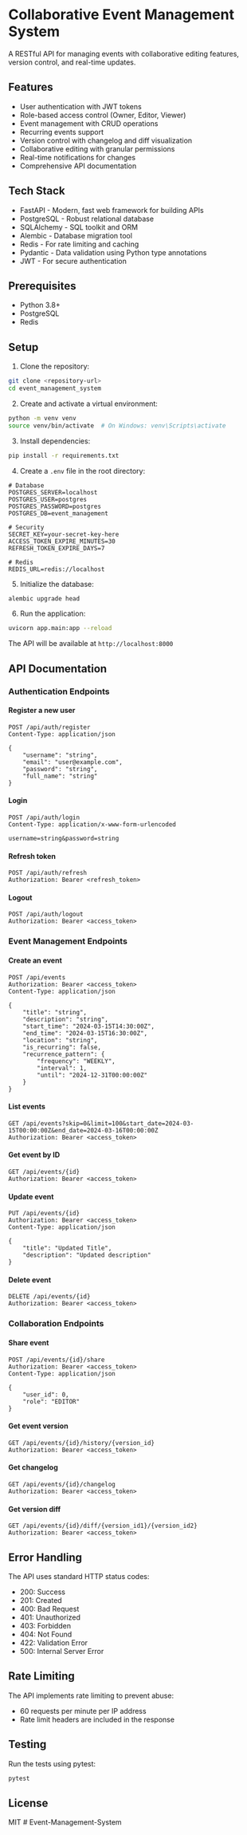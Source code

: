 # Collaborative Event Management System

A RESTful API for managing events with collaborative editing features, version control, and real-time updates.

## Features

- User authentication with JWT tokens
- Role-based access control (Owner, Editor, Viewer)
- Event management with CRUD operations
- Recurring events support
- Version control with changelog and diff visualization
- Collaborative editing with granular permissions
- Real-time notifications for changes
- Comprehensive API documentation

## Tech Stack

- FastAPI - Modern, fast web framework for building APIs
- PostgreSQL - Robust relational database
- SQLAlchemy - SQL toolkit and ORM
- Alembic - Database migration tool
- Redis - For rate limiting and caching
- Pydantic - Data validation using Python type annotations
- JWT - For secure authentication

## Prerequisites

- Python 3.8+
- PostgreSQL
- Redis

## Setup

1. Clone the repository:
```bash
git clone <repository-url>
cd event_management_system
```

2. Create and activate a virtual environment:
```bash
python -m venv venv
source venv/bin/activate  # On Windows: venv\Scripts\activate
```

3. Install dependencies:
```bash
pip install -r requirements.txt
```

4. Create a `.env` file in the root directory:
```env
# Database
POSTGRES_SERVER=localhost
POSTGRES_USER=postgres
POSTGRES_PASSWORD=postgres
POSTGRES_DB=event_management

# Security
SECRET_KEY=your-secret-key-here
ACCESS_TOKEN_EXPIRE_MINUTES=30
REFRESH_TOKEN_EXPIRE_DAYS=7

# Redis
REDIS_URL=redis://localhost
```

5. Initialize the database:
```bash
alembic upgrade head
```

6. Run the application:
```bash
uvicorn app.main:app --reload
```

The API will be available at `http://localhost:8000`

## API Documentation

### Authentication Endpoints

#### Register a new user
```http
POST /api/auth/register
Content-Type: application/json

{
    "username": "string",
    "email": "user@example.com",
    "password": "string",
    "full_name": "string"
}
```

#### Login
```http
POST /api/auth/login
Content-Type: application/x-www-form-urlencoded

username=string&password=string
```

#### Refresh token
```http
POST /api/auth/refresh
Authorization: Bearer <refresh_token>
```

#### Logout
```http
POST /api/auth/logout
Authorization: Bearer <access_token>
```

### Event Management Endpoints

#### Create an event
```http
POST /api/events
Authorization: Bearer <access_token>
Content-Type: application/json

{
    "title": "string",
    "description": "string",
    "start_time": "2024-03-15T14:30:00Z",
    "end_time": "2024-03-15T16:30:00Z",
    "location": "string",
    "is_recurring": false,
    "recurrence_pattern": {
        "frequency": "WEEKLY",
        "interval": 1,
        "until": "2024-12-31T00:00:00Z"
    }
}
```

#### List events
```http
GET /api/events?skip=0&limit=100&start_date=2024-03-15T00:00:00Z&end_date=2024-03-16T00:00:00Z
Authorization: Bearer <access_token>
```

#### Get event by ID
```http
GET /api/events/{id}
Authorization: Bearer <access_token>
```

#### Update event
```http
PUT /api/events/{id}
Authorization: Bearer <access_token>
Content-Type: application/json

{
    "title": "Updated Title",
    "description": "Updated description"
}
```

#### Delete event
```http
DELETE /api/events/{id}
Authorization: Bearer <access_token>
```

### Collaboration Endpoints

#### Share event
```http
POST /api/events/{id}/share
Authorization: Bearer <access_token>
Content-Type: application/json

{
    "user_id": 0,
    "role": "EDITOR"
}
```

#### Get event version
```http
GET /api/events/{id}/history/{version_id}
Authorization: Bearer <access_token>
```

#### Get changelog
```http
GET /api/events/{id}/changelog
Authorization: Bearer <access_token>
```

#### Get version diff
```http
GET /api/events/{id}/diff/{version_id1}/{version_id2}
Authorization: Bearer <access_token>
```

## Error Handling

The API uses standard HTTP status codes:

- 200: Success
- 201: Created
- 400: Bad Request
- 401: Unauthorized
- 403: Forbidden
- 404: Not Found
- 422: Validation Error
- 500: Internal Server Error

## Rate Limiting

The API implements rate limiting to prevent abuse:

- 60 requests per minute per IP address
- Rate limit headers are included in the response

## Testing

Run the tests using pytest:
```bash
pytest
```

## License

MIT # Event-Management-System
